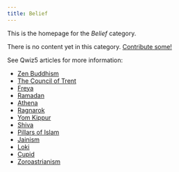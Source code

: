 ```yaml
---
title: Belief
---
```


This is the homepage for the *Belief* category.

There is no content yet in this category. [Contribute some!](/contribute/index.html)

See Qwiz5 articles for more information:

- [Zen Buddhism](https://www.qwizbowl.com/post/qwiz5-quizbowl-zen)
- [The Council of Trent](https://www.qwizbowl.com/post/qwiz5-quizbowl-zen)
- [Freya](https://www.qwizbowl.com/post/qwiz5-quizbowl-freya)
- [Ramadan](https://www.qwizbowl.com/post/qwiz5-quizbowl-ramadan)
- [Athena](https://www.qwizbowl.com/post/qwiz5-quizbowl-athena)
- [Ragnarok](https://www.qwizbowl.com/post/qwiz5-quizbowl-ragnarok)
- [Yom Kippur](https://www.qwizbowl.com/post/qwiz5-quizbowl-yomkippur)
- [Shiva](https://www.qwizbowl.com/post/qwiz5-quizbowl-shiva)
- [Pillars of Islam](https://www.qwizbowl.com/post/qwiz5-quizbowl-pillarsofislam)
- [Jainism](https://www.qwizbowl.com/post/qwiz5-quizbowl-jainism)
- [Loki](https://www.qwizbowl.com/post/qwiz5-quizbowl-loki)
- [Cupid](https://www.qwizbowl.com/post/qwiz5-quizbowl-cupid)
- [Zoroastrianism](https://www.qwizbowl.com/post/qwiz5-quizbowl-zoroastrianism)
